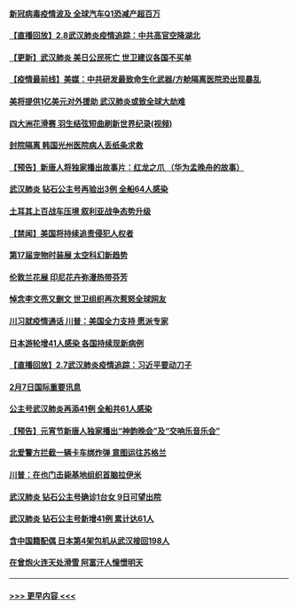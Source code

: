 #### [新冠病毒疫情波及 全球汽车Q1恐减产超百万](../pages/prog202/a102772695.md?t=02090211) 
#### [【直播回放】2.8武汉肺炎疫情追踪：中共高官空降湖北](../pages/prog202/a102772618.md?t=02090211) 
#### [【更新】武汉肺炎 美日公民死亡 世卫建议各国不买单](../pages/prog202/a102770740.md?t=02090211) 
#### [【疫情最前线】美媒：中共研发最致命生化武器/方舱隔离医院恐出现暴乱](../pages/prog202/a102772439.md?t=02090211) 
#### [美将提供1亿美元对外援助 武汉肺炎或致全球大劫难](../pages/prog202/a102772361.md?t=02090211) 
#### [四大洲花滑赛 羽生结弦短曲刷新世界纪录(视频)](../pages/prog202/a102772341.md?t=02090211) 
#### [封院隔离 韩国光州医院病人丢纸条求救](../pages/prog202/a102772282.md?t=02090211) 
#### [【预告】新唐人将独家播出故事片：红龙之爪 （华为孟晚舟的故事）](../pages/prog202/a102767728.md?t=02090211) 
#### [武汉肺炎 钻石公主号再验出3例 全船64人感染](../pages/prog202/a102771726.md?t=02090211) 
#### [土耳其上百战车压境 叙利亚战争态势升级](../pages/prog202/a102772132.md?t=02090211) 
#### [【禁闻】美国将持续追责侵犯人权者](../pages/prog202/a102772042.md?t=02090211) 
#### [第17届宠物时装展 太空科幻新趋势](../pages/prog202/a102772033.md?t=02090211) 
#### [伦敦兰花展 印尼花卉弥漫热带芬芳](../pages/prog202/a102772026.md?t=02090211) 
#### [悼念李文亮又删文 世卫组织再次惹怒全球网友](../pages/prog202/a102771968.md?t=02090211) 
#### [川习就疫情通话 川普：美国全力支持 愿派专家](../pages/prog202/a102771930.md?t=02090211) 
#### [日本游轮增41人感染 各国持续现新病例](../pages/prog202/a102771912.md?t=02090211) 
#### [【直播回放】2.7武汉肺炎疫情追踪：习近平要动刀子](../pages/prog202/a102771649.md?t=02090211) 
#### [2月7日国际重要讯息](../pages/prog202/a102771747.md?t=02090211) 
#### [公主号武汉肺炎再添41例 全船共61人感染](../pages/prog202/a102771703.md?t=02090211) 
#### [【预告】元宵节新唐人独家播出“神韵晚会”及“交响乐音乐会”](../pages/prog202/a102767674.md?t=02090211) 
#### [北爱警方拦截一辆卡车绑炸弹 意图运往苏格兰](../pages/prog202/a102771609.md?t=02090211) 
#### [川普：在也门击毙基地组织首脑拉伊米](../pages/prog202/a102771528.md?t=02090211) 
#### [武汉肺炎 钻石公主号确诊1台女 9日可望出院](../pages/prog202/a102771518.md?t=02090211) 
#### [武汉肺炎 钻石公主号新增41例 累计达61人](../pages/prog202/a102771486.md?t=02090211) 
#### [含中国籍配偶 日本第4架包机从武汉接回198人](../pages/prog202/a102771472.md?t=02090211) 
#### [在曾炮火连天处滑雪 阿富汗人憧憬明天](../pages/prog202/a102771290.md?t=02090211) 

----
#### [ >>> 更早内容 <<< ](../indexes/prog202-earlier.md)
